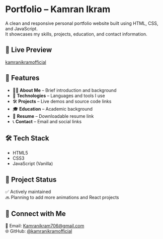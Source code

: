 # Portfolio – Kamran Ikram

A clean and responsive personal portfolio website built using HTML, CSS, and JavaScript.  
It showcases my skills, projects, education, and contact information.

## 🔗 Live Preview

[kamranikramofficial](https://kamranikramofficial.vercel.app/)

## 📂 Features

- 🧑‍💻 **About Me** – Brief introduction and background
- 💼 **Technologies** – Languages and tools I use
- 🛠️ **Projects** – Live demos and source code links
- 🎓 **Education** – Academic background
- 📜 **Resume** – Downloadable resume link
- 📞 **Contact** – Email and social links


## 🛠 Tech Stack

- HTML5  
- CSS3  
- JavaScript (Vanilla)

## 📌 Project Status

✅ Actively maintained  
🔜 Planning to add more animations and React projects

## 🤝 Connect with Me

📧 Email: Kamranikram706@gmail.com   
🌐 GitHub: [@kamranikramofficial](https://github.com/kamranikramofficial)

